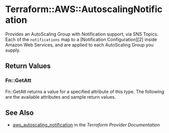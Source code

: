 # Terraform::AWS::AutoscalingNotification

Provides an AutoScaling Group with Notification support, via SNS Topics. Each of
the `notifications` map to a [Notification Configuration][2] inside Amazon Web
Services, and are applied to each AutoScaling Group you supply.

## Return Values

### Fn::GetAtt

Fn::GetAtt returns a value for a specified attribute of this type. The following are the available attributes and sample return values.

## See Also

* [aws_autoscaling_notification](https://www.terraform.io/docs/providers/aws/r/autoscaling_notification.html) in the _Terraform Provider Documentation_